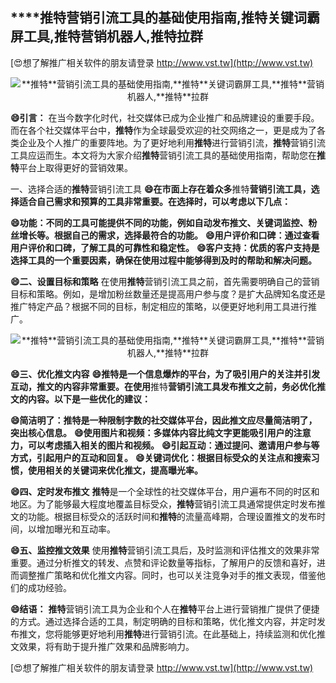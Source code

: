 ## ****推特**营销引流工具的基础使用指南,**推特**关键词霸屏工具,**推特**营销机器人,**推特**拉群**

[😍想了解推广相关软件的朋友请登录 http://www.vst.tw](http://www.vst.tw)

 <center><img src="https://vst.tw/MP4/tuiguang/png/3.png" alt="**推特**营销引流工具的基础使用指南,**推特**关键词霸屏工具,**推特**营销机器人,**推特**拉群"></center>

**😄引言：**
在当今数字化时代，社交媒体已成为企业推广和品牌建设的重要手段。而在各个社交媒体平台中，**推特**作为全球最受欢迎的社交网络之一，更是成为了各类企业及个人推广的重要阵地。为了更好地利用**推特**进行营销引流，**推特**营销引流工具应运而生。本文将为大家介绍**推特**营销引流工具的基础使用指南，帮助您在**推特**平台上取得更好的营销效果。

一、选择合适的**推特**营销引流工具
**😄在市面上存在着众多**推特**营销引流工具，选择适合自己需求和预算的工具非常重要。在选择时，可以考虑以下几点：**

**😄功能：不同的工具可能提供不同的功能，例如自动发布推文、关键词监控、粉丝增长等。根据自己的需求，选择最符合的功能。**
**😄用户评价和口碑：通过查看用户评价和口碑，了解工具的可靠性和稳定性。**
**😄客户支持：优质的客户支持是选择工具的一个重要因素，确保在使用过程中能够得到及时的帮助和解决问题。**

**😄二、设置目标和策略**
在使用**推特**营销引流工具之前，首先需要明确自己的营销目标和策略。例如，是增加粉丝数量还是提高用户参与度？是扩大品牌知名度还是推广特定产品？根据不同的目标，制定相应的策略，以便更好地利用工具进行推广。

 <center><img src="https://vst.tw/MP4/tuiguang/png/3.png" alt="**推特**营销引流工具的基础使用指南,**推特**关键词霸屏工具,**推特**营销机器人,**推特**拉群"></center>

**😄三、优化推文内容**
**😄**推特**是一个信息爆炸的平台，为了吸引用户的关注并引发互动，推文的内容非常重要。在使用**推特**营销引流工具发布推文之前，务必优化推文的内容。以下是一些优化的建议：**

**😄简洁明了：**推特**是一种限制字数的社交媒体平台，因此推文应尽量简洁明了，突出核心信息。**
**😄使用图片和视频：多媒体内容比纯文字更能吸引用户的注意力，可以考虑插入相关的图片和视频。**
**😄引起互动：通过提问、邀请用户参与等方式，引起用户的互动和回复。**
**😄关键词优化：根据目标受众的关注点和搜索习惯，使用相关的关键词来优化推文，提高曝光率。**

**😄四、定时发布推文**
**推特**是一个全球性的社交媒体平台，用户遍布不同的时区和地区。为了能够最大程度地覆盖目标受众，**推特**营销引流工具通常提供定时发布推文的功能。根据目标受众的活跃时间和**推特**的流量高峰期，合理设置推文的发布时间，以增加曝光和互动率。

**😄五、监控推文效果**
使用**推特**营销引流工具后，及时监测和评估推文的效果非常重要。通过分析推文的转发、点赞和评论数量等指标，了解用户的反馈和喜好，进而调整推广策略和优化推文内容。同时，也可以关注竞争对手的推文表现，借鉴他们的成功经验。

**😄结语：**
**推特**营销引流工具为企业和个人在**推特**平台上进行营销推广提供了便捷的方式。通过选择合适的工具，制定明确的目标和策略，优化推文内容，并定时发布推文，您将能够更好地利用**推特**进行营销引流。在此基础上，持续监测和优化推文效果，将有助于提升推广效果和品牌影响力。

[😍想了解推广相关软件的朋友请登录 http://www.vst.tw](http://www.vst.tw)



